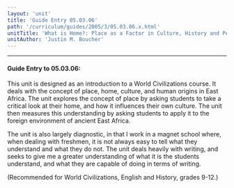 ```yaml
---
layout: 'unit'
title: 'Guide Entry 05.03.06'
path: '/curriculum/guides/2005/3/05.03.06.x.html'
unitTitle: 'What is Home?: Place as a Factor in Culture, History and Perspective'
unitAuthor: 'Justin M. Boucher'
---
```


<body>
<hr/>
 <h4>
  Guide Entry to 05.03.06:
 </h4>
 <p>
  This unit is designed as an introduction to a World Civilizations course.  It deals with the concept of place, home, culture, and human origins in East Africa.  The unit explores the concept of place by asking students to take a critical look at their home, and how it influences their own culture.  The unit then measures this understanding by asking students to apply it to the foreign environment of ancient East Africa.
 </p>
<p>
  The unit is also largely diagnostic, in that I work in a magnet school where, when dealing with freshmen, it is not always easy to tell what they understand and what they do not.  The unit deals heavily with writing, and seeks to give me a greater understanding of what it is the students understand, and what they are capable of doing in terms of writing.
 </p>
<p>
  (Recommended for World Civilizations, English and History, grades 9-12.)
 </p>

</body>
